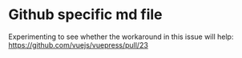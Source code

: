# Github specific md file

Experimenting to see whether the workaround in this issue will help:
https://github.com/vuejs/vuepress/pull/23
